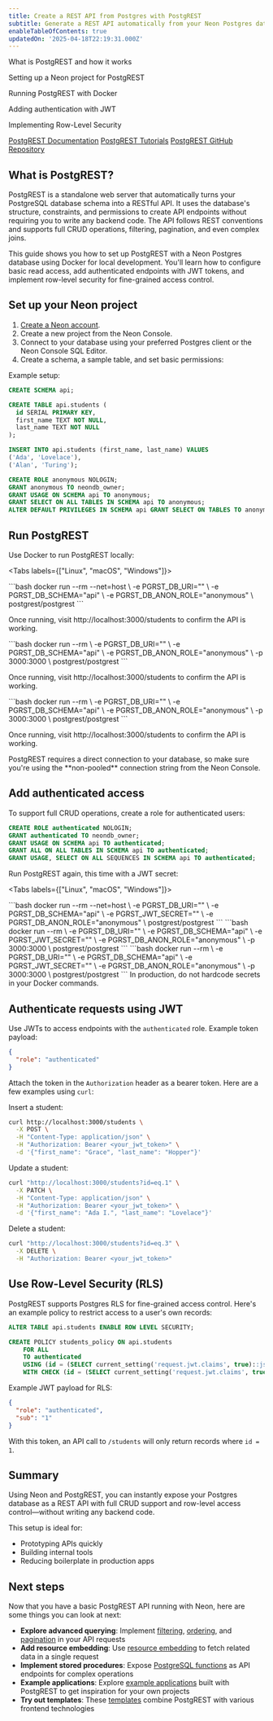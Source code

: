 ```yaml
---
title: Create a REST API from Postgres with PostgREST
subtitle: Generate a REST API automatically from your Neon Postgres database schema
enableTableOfContents: true
updatedOn: '2025-04-18T22:19:31.000Z'
---
```


<InfoBlock>
<DocsList title="What you will learn:">
<p>What is PostgREST and how it works</p>
<p>Setting up a Neon project for PostgREST</p>
<p>Running PostgREST with Docker</p>
<p>Adding authentication with JWT</p>
<p>Implementing Row-Level Security</p>
</DocsList>

<DocsList title="Related resources" theme="docs">
<a href="https://docs.postgrest.org/en/v12/">PostgREST Documentation</a>
<a href="https://postgrest.org/en/v12/tutorials/tut0.html">PostgREST Tutorials</a>
</DocsList>

<DocsList title="Source code" theme="repo">
<a href="https://github.com/PostgREST/postgrest">PostgREST GitHub Repository</a>
</DocsList>
</InfoBlock>

## What is PostgREST?

PostgREST is a standalone web server that automatically turns your PostgreSQL database schema into a RESTful API. It uses the database's structure, constraints, and permissions to create API endpoints without requiring you to write any backend code. The API follows REST conventions and supports full CRUD operations, filtering, pagination, and even complex joins.

This guide shows you how to set up PostgREST with a Neon Postgres database using Docker for local development. You'll learn how to configure basic read access, add authenticated endpoints with JWT tokens, and implement row-level security for fine-grained access control.

<Steps>

## Set up your Neon project

1. [Create a Neon account](https://neon.tech).
2. Create a new project from the Neon Console.
3. Connect to your database using your preferred Postgres client or the Neon Console SQL Editor.
4. Create a schema, a sample table, and set basic permissions:

Example setup:

```sql shouldWrap
CREATE SCHEMA api;

CREATE TABLE api.students (
  id SERIAL PRIMARY KEY,
  first_name TEXT NOT NULL,
  last_name TEXT NOT NULL
);

INSERT INTO api.students (first_name, last_name) VALUES
('Ada', 'Lovelace'),
('Alan', 'Turing');

CREATE ROLE anonymous NOLOGIN;
GRANT anonymous TO neondb_owner;
GRANT USAGE ON SCHEMA api TO anonymous;
GRANT SELECT ON ALL TABLES IN SCHEMA api TO anonymous;
ALTER DEFAULT PRIVILEGES IN SCHEMA api GRANT SELECT ON TABLES TO anonymous;
```

## Run PostgREST

Use Docker to run PostgREST locally:

<Tabs labels={["Linux", "macOS", "Windows"]}>

<TabItem>
```bash
docker run --rm --net=host \
  -e PGRST_DB_URI="<non-pooled-connection-string-from-neon-console>" \
  -e PGRST_DB_SCHEMA="api" \
  -e PGRST_DB_ANON_ROLE="anonymous" \
  postgrest/postgrest
```

Once running, visit http://localhost:3000/students to confirm the API is working.
</TabItem>

<TabItem>
```bash
docker run --rm \
  -e PGRST_DB_URI="<non-pooled-connection-string-from-neon-console>" \
  -e PGRST_DB_SCHEMA="api" \
  -e PGRST_DB_ANON_ROLE="anonymous" \
  -p 3000:3000 \
  postgrest/postgrest
```

Once running, visit http://localhost:3000/students to confirm the API is working.
</TabItem>

<TabItem>
```bash
docker run --rm \
  -e PGRST_DB_URI="<non-pooled-connection-string-from-neon-console>" \
  -e PGRST_DB_SCHEMA="api" \
  -e PGRST_DB_ANON_ROLE="anonymous" \
  -p 3000:3000 \
  postgrest/postgrest
```

Once running, visit http://localhost:3000/students to confirm the API is working.
</TabItem>

</Tabs>

<Admonition type="note">
PostgREST requires a direct connection to your database, so make sure you're using the **non-pooled** connection string from the Neon Console.
</Admonition>

## Add authenticated access

To support full CRUD operations, create a role for authenticated users:

```sql
CREATE ROLE authenticated NOLOGIN;
GRANT authenticated TO neondb_owner;
GRANT USAGE ON SCHEMA api TO authenticated;
GRANT ALL ON ALL TABLES IN SCHEMA api TO authenticated;
GRANT USAGE, SELECT ON ALL SEQUENCES IN SCHEMA api TO authenticated;
```

Run PostgREST again, this time with a JWT secret:

<Tabs labels={["Linux", "macOS", "Windows"]}>

<TabItem>
```bash
docker run --rm --net=host \
  -e PGRST_DB_URI="<non-pooled-connection-string-from-neon-console>" \
  -e PGRST_DB_SCHEMA="api" \
  -e PGRST_JWT_SECRET="<your_jwt_secret>" \
  -e PGRST_DB_ANON_ROLE="anonymous" \
  postgrest/postgrest
```
</TabItem>

<TabItem>
```bash
docker run --rm \
  -e PGRST_DB_URI="<non-pooled-connection-string-from-neon-console>" \
  -e PGRST_DB_SCHEMA="api" \
  -e PGRST_JWT_SECRET="<your_jwt_secret>" \
  -e PGRST_DB_ANON_ROLE="anonymous" \
  -p 3000:3000 \
  postgrest/postgrest
```
</TabItem>

<TabItem>
```bash
docker run --rm \
  -e PGRST_DB_URI="<non-pooled-connection-string-from-neon-console>" \
  -e PGRST_DB_SCHEMA="api" \
  -e PGRST_JWT_SECRET="<your_jwt_secret>" \
  -e PGRST_DB_ANON_ROLE="anonymous" \
  -p 3000:3000 \
  postgrest/postgrest
```
</TabItem>

</Tabs>

<Admonition type="important">
In production, do not hardcode secrets in your Docker commands.
</Admonition>

## Authenticate requests using JWT

Use JWTs to access endpoints with the `authenticated` role. Example token payload:

```json
{
  "role": "authenticated"
}
```

Attach the token in the `Authorization` header as a bearer token. Here are a few examples using `curl`:

Insert a student:

```bash
curl http://localhost:3000/students \
  -X POST \
  -H "Content-Type: application/json" \
  -H "Authorization: Bearer <your_jwt_token>" \
  -d '{"first_name": "Grace", "last_name": "Hopper"}'
```

Update a student:

```bash
curl "http://localhost:3000/students?id=eq.1" \
  -X PATCH \
  -H "Content-Type: application/json" \
  -H "Authorization: Bearer <your_jwt_token>" \
  -d '{"first_name": "Ada I.", "last_name": "Lovelace"}'
```

Delete a student:

```bash shouldWrap
curl "http://localhost:3000/students?id=eq.3" \
  -X DELETE \
  -H "Authorization: Bearer <your_jwt_token>"
```

## Use Row-Level Security (RLS)

PostgREST supports Postgres RLS for fine-grained access control. Here's an example policy to restrict access to a user's own records:

```sql
ALTER TABLE api.students ENABLE ROW LEVEL SECURITY;

CREATE POLICY students_policy ON api.students
    FOR ALL
    TO authenticated
    USING (id = (SELECT current_setting('request.jwt.claims', true)::json->>'sub')::integer)
    WITH CHECK (id = (SELECT current_setting('request.jwt.claims', true)::json->>'sub')::integer);
```

Example JWT payload for RLS:

```json
{
  "role": "authenticated",
  "sub": "1"
}
```

With this token, an API call to `/students` will only return records where `id = 1`.

</Steps>

## Summary

Using Neon and PostgREST, you can instantly expose your Postgres database as a REST API with full CRUD support and row-level access control—without writing any backend code.

This setup is ideal for:

- Prototyping APIs quickly
- Building internal tools
- Reducing boilerplate in production apps

## Next steps

Now that you have a basic PostgREST API running with Neon, here are some things you can look at next:

- **Explore advanced querying**: Implement [filtering](https://docs.postgrest.org/en/v12/api.html#horizontal-filtering-rows), [ordering](https://docs.postgrest.org/en/v12/api.html#ordering), and [pagination](https://docs.postgrest.org/en/v12/api.html#limits-and-pagination) in your API requests
- **Add resource embedding**: Use [resource embedding](https://docs.postgrest.org/en/v12/api.html#resource-embedding) to fetch related data in a single request
- **Implement stored procedures**: Expose [PostgreSQL functions](https://docs.postgrest.org/en/v12/api.html#stored-procedures) as API endpoints for complex operations
- **Example applications**: Explore [example applications](https://docs.postgrest.org/en/v12/ecosystem.html#example-apps)  built with PostgREST to get inspiration for your own projects
- **Try out templates**: These [templates](https://docs.postgrest.org/en/v12/ecosystem.html#templates) combine PostgREST with various frontend technologies

<NeedHelp/>
